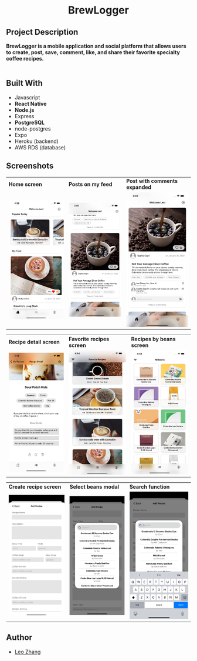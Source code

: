 <h1 align="center">BrewLogger</h1>

## Project Description
<p><strong>BrewLogger is a mobile application and social platform that allows users to create, post, save, comment, like, and share their favorite specialty coffee recipes.</strong> <br/> <br/></p>

## Built With
- Javascript
- <strong> React Native </strong>
- <strong> Node.js </strong>
- Express
- <strong> PostgreSQL </strong>
- node-postgres
- Expo 
- Heroku (backend)
- AWS RDS (database)

## Screenshots
<!-- <div align="center">
  <img src="screenshots/home.png" height="800" style="margin: 50px;" />
  <img src="screenshots/home2.png" height="800" style="margin: 50px;"/>
  <img src="screenshots/home3.png" height="800" style="margin: 50px;"/>
  <img src="screenshots/recipe_detail.png" height="800" style="margin: 50px;"/>
  <img src="screenshots/favorite_recipes.png" height="800" style="margin: 50px;"/>
  <img src="screenshots/recipes_by_beans.png" height="800" style="margin: 50px;"/>
  <img src="screenshots/add_recipe.png" height="800" style="margin: 50px;"/>
  <img src="screenshots/add_recipe2.png" height="800" style="margin: 50px;"/>
</div>
 -->
 
 <table>
  <tr>
    <td><strong>Home screen</strong></td>
     <td><strong>Posts on my feed</strong></td>
     <td><strong>Post with comments expanded</strong></td>
  </tr>
  <tr>
    <td><img src="screenshots/home.png" ></td>
    <td><img src="screenshots/home2.png" ></td>
    <td><img src="screenshots/home3.png" ></td>
  </tr>
 </table>
  <table>
  <tr>
    <td><strong>Recipe detail screen</strong></td>
     <td><strong>Favorite recipes screen</strong></td>
     <td><strong>Recipes by beans screen</strong></td>
  </tr>
  <tr>
    <td><img src="screenshots/recipe_detail.png" ></td>
    <td><img src="screenshots/favorite_recipes.png" ></td>
    <td><img src="screenshots/recipes_by_beans.png" ></td>
  </tr>
 </table>
 <table>
  <tr>
    <td><strong>Create recipe screen</strong></td>
     <td><strong>Select beans modal</strong></td>
    <td><strong>Search function</strong></td>
  </tr>
  <tr>
    <td><img src="screenshots/add_recipe.png" ></td>
    <td><img src="screenshots/select_beans.png" ></td>
    <td><img src="screenshots/add_recipe2.png" ></td>
  </tr>
 </table>


## Author
- [Leo Zhang](https://github.com/leozhvng23 "Leo Zhang")
